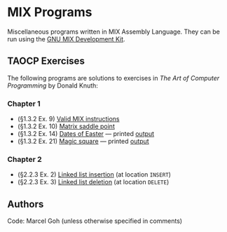 # MIX Programs

Miscellaneous programs written in MIX Assembly Language. They can be run using the [GNU MIX Development Kit](https://www.gnu.org/software/mdk/).

## TAOCP Exercises
The following programs are solutions to exercises in _The Art of Computer Programming_ by Donald Knuth:

### Chapter 1
+ (§1.3.2 Ex. 9) [Valid MIX instructions](good_inst.mixal)
+ (§1.3.2 Ex. 10) [Matrix saddle point](saddle_point.mixal)
+ (§1.3.2 Ex. 14) [Dates of Easter](easter.mixal) &mdash; printed [output](dev/easter_1951_2050.txt)
+ (§1.3.2 Ex. 21) [Magic square](magic_square.mixal) &mdash; printed [output](dev/magic_square_23_23.txt)

### Chapter 2
+ (§2.2.3 Ex. 2) [Linked list insertion](linked_alloc.mixal) (at location `INSERT`)
+ (§2.2.3 Ex. 3) [Linked list deletion](linked_alloc.mixal) (at location `DELETE`)

## Authors
Code: Marcel Goh (unless otherwise specified in comments)